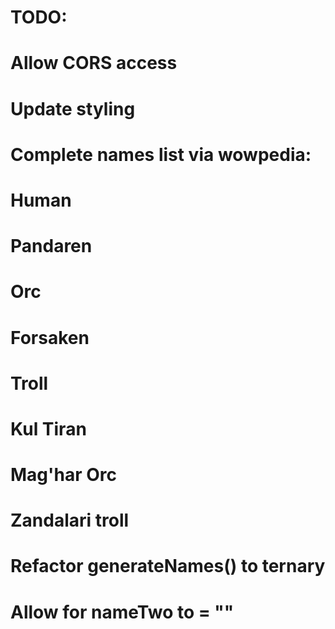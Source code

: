# TODO: 
# Allow CORS access
# Update styling

# Complete names list via wowpedia:
  # Human
  # Pandaren
  # Orc
  # Forsaken
  # Troll
  # Kul Tiran
  # Mag'har Orc
  # Zandalari troll

# Refactor generateNames() to ternary
# Allow for nameTwo to = ""


